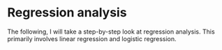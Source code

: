 # Regression analysis
The following, I will take a step-by-step look at regression analysis. This primarily involves linear regression and logistic regression.
